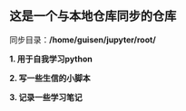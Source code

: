 ## 这是一个与本地仓库同步的仓库
同步目录：**/home/guisen/jupyter/root/**

**1. 用于自我学习python**

**2. 写一些生信的小脚本**

**3. 记录一些学习笔记**
